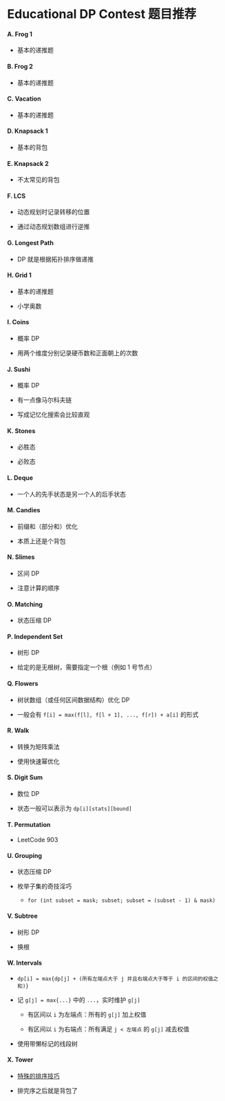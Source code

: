 # Educational DP Contest 题目推荐

#### A. Frog 1

- 基本的递推题

#### B. Frog 2

- 基本的递推题

#### C. Vacation

- 基本的递推题

#### D. Knapsack 1

- 基本的背包

#### E. Knapsack 2

- 不太常见的背包

#### F. LCS

- 动态规划时记录转移的位置

- 通过动态规划数组进行逆推

#### G. Longest Path

- DP 就是根据拓扑排序做递推

#### H. Grid 1

- 基本的递推题

- 小学奥数

#### I. Coins

- 概率 DP

- 用两个维度分别记录硬币数和正面朝上的次数

#### J. Sushi

- 概率 DP

- 有一点像马尔科夫链

- 写成记忆化搜索会比较直观

#### K. Stones

- 必胜态

- 必败态

#### L. Deque

- 一个人的先手状态是另一个人的后手状态

#### M. Candies

- 前缀和（部分和）优化

- 本质上还是个背包

#### N. Slimes

- 区间 DP

- 注意计算的顺序

#### O. Matching

- 状态压缩 DP

#### P. Independent Set

- 树形 DP

- 给定的是无根树，需要指定一个根（例如 1 号节点）

#### Q. Flowers

- 树状数组（或任何区间数据结构）优化 DP

- 一般会有 `f[i] = max(f[l], f[l + 1], ..., f[r]) + a[i]` 的形式

#### R. Walk

- 转换为矩阵乘法

- 使用快速幂优化

#### S. Digit Sum

- 数位 DP

- 状态一般可以表示为 `dp[i][stats][bound]`

#### T. Permutation

- LeetCode 903

#### U. Grouping

- 状态压缩 DP

- 枚举子集的奇技淫巧

    - `for (int subset = mask; subset; subset = (subset - 1) & mask)`

#### V. Subtree

- 树形 DP

- 换根

#### W. Intervals

- `dp[i] = max{dp[j] + (所有左端点大于 j 并且右端点大于等于 i 的区间的权值之和)}`

- 记 `g[j] = max{...}` 中的 `...`，实时维护 `g[j]`

    - 有区间以 `i` 为左端点：所有的 `g[j]` 加上权值

    - 有区间以 `i` 为右端点：所有满足 `j < 左端点` 的 `g[j]` 减去权值

- 使用带懒标记的线段树

#### X. Tower

- [特殊的排序技巧](https://codeforces.com/blog/entry/63533)

- 排完序之后就是背包了